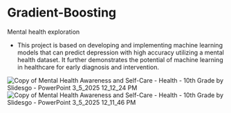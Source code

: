 # Gradient-Boosting
Mental health exploration
 - This project is based on developing and implementing machine learning models that can predict depression with high accuracy utilizing a mental health dataset. It further demonstrates the potential of machine learning in healthcare for early diagnosis and intervention.

![Copy of Mental Health Awareness and Self-Care - Health - 10th Grade by Slidesgo - PowerPoint 3_5_2025 12_12_24 PM](https://github.com/user-attachments/assets/b3652417-9dc5-4e8d-b82c-7d7a7c1d533f)
![Copy of Mental Health Awareness and Self-Care - Health - 10th Grade by Slidesgo - PowerPoint 3_5_2025 12_11_46 PM](https://github.com/user-attachments/assets/98087e2a-a45b-4ba0-9e5a-484c37e5ffbb)

